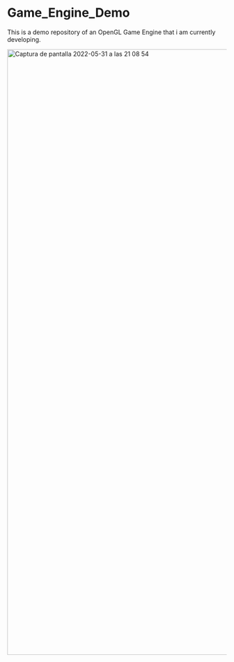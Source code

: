 # Game_Engine_Demo
This is a demo repository of an OpenGL Game Engine that i am currently developing.

<img width="1392" alt="Captura de pantalla 2022-05-31 a las 21 08 54" src="https://user-images.githubusercontent.com/36732835/171266780-ecf16cd4-3328-408d-a4b1-5a2f0ae593ab.png">
